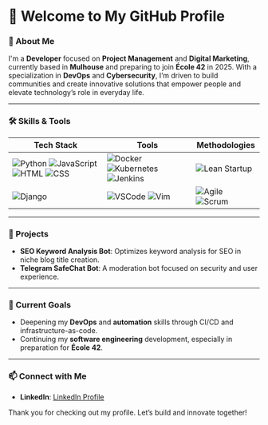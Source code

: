 # 👋 Welcome to My GitHub Profile

### 🚀 About Me
I'm a **Developer** focused on **Project Management** and **Digital Marketing**, currently based in **Mulhouse** and preparing to join **École 42** in 2025. With a specialization in **DevOps** and **Cybersecurity**, I’m driven to build communities and create innovative solutions that empower people and elevate technology’s role in everyday life.

---

### 🛠️ Skills & Tools

| **Tech Stack**        | **Tools**           | **Methodologies** |
|-----------------------|---------------------|--------------------|
| ![Python](https://img.shields.io/badge/-Python-blue) ![JavaScript](https://img.shields.io/badge/-JavaScript-F7DF1E?logo=javascript&logoColor=black) ![HTML](https://img.shields.io/badge/-HTML-E34F26?logo=html5&logoColor=white) ![CSS](https://img.shields.io/badge/-CSS-1572B6?logo=css3&logoColor=white) | ![Docker](https://img.shields.io/badge/-Docker-2496ED?logo=docker&logoColor=white) ![Kubernetes](https://img.shields.io/badge/-Kubernetes-326CE5?logo=kubernetes&logoColor=white) ![Jenkins](https://img.shields.io/badge/-Jenkins-D24939?logo=jenkins&logoColor=white) | ![Lean Startup](https://img.shields.io/badge/-Lean%20Startup-brightgreen) |
| ![Django](https://img.shields.io/badge/-Django-092E20?logo=django&logoColor=white) | ![VSCode](https://img.shields.io/badge/-VSCode-007ACC?logo=visual-studio-code&logoColor=white) ![Vim](https://img.shields.io/badge/-Vim-019733?logo=vim&logoColor=white) | ![Agile](https://img.shields.io/badge/-Agile-blueviolet) ![Scrum](https://img.shields.io/badge/-Scrum-orange) |

---

### 💼 Projects

- **SEO Keyword Analysis Bot**: Optimizes keyword analysis for SEO in niche blog title creation.
- **Telegram SafeChat Bot**: A moderation bot focused on security and user experience.

---

### 🌱 Current Goals
- Deepening my **DevOps** and **automation** skills through CI/CD and infrastructure-as-code.
- Continuing my **software engineering** development, especially in preparation for **École 42**.

---

### 📫 Connect with Me
- **LinkedIn**: [LinkedIn Profile](https://www.linkedin.com/in/sylvain-brissaud/)

Thank you for checking out my profile. Let’s build and innovate together!
